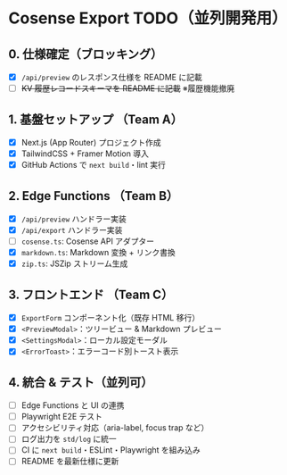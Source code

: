# Cosense Export TODO（並列開発用）

## 0. 仕様確定（ブロッキング）

- [x] `/api/preview` のレスポンス仕様を README に記載
- [ ] ~~KV 履歴レコードスキーマを README に記載~~ ※履歴機能撤廃

## 1. 基盤セットアップ （Team A）

- [x] Next.js (App Router) プロジェクト作成
- [x] TailwindCSS + Framer Motion 導入
- [x] GitHub Actions で `next build`・lint 実行

## 2. Edge Functions （Team B）

- [x] `/api/preview` ハンドラー実装
- [x] `/api/export` ハンドラー実装
- [ ] `cosense.ts`: Cosense API アダプター
- [x] `markdown.ts`: Markdown 変換 + リンク書換
- [x] `zip.ts`: JSZip ストリーム生成

## 3. フロントエンド （Team C）

- [x] `ExportForm` コンポーネント化（既存 HTML 移行）
- [x] `<PreviewModal>`：ツリービュー & Markdown プレビュー
- [x] `<SettingsModal>`：ローカル設定モーダル
- [x] `<ErrorToast>`：エラーコード別トースト表示

## 4. 統合 & テスト（並列可）

- [ ] Edge Functions と UI の連携
- [ ] Playwright E2E テスト
- [ ] アクセシビリティ対応（aria-label, focus trap など）
- [ ] ログ出力を `std/log` に統一
- [ ] CI に `next build`・ESLint・Playwright を組み込み
- [ ] README を最新仕様に更新
